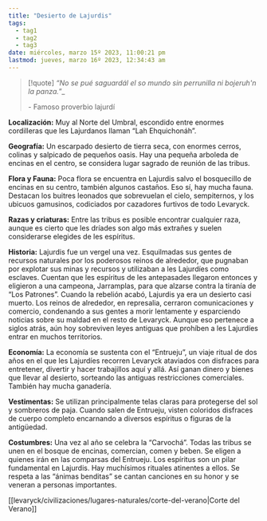 ```yaml
---
title: "Desierto de Lajurdis"
tags:
  - tag1
  - tag2
  - tag3
date: miércoles, marzo 15º 2023, 11:00:21 pm
lastmod: jueves, marzo 16º 2023, 12:34:43 am
---
```


> [!quote]
> _“No se pué saguardál el so mundo sin perrunilla ni bojeruh'n la panza._”_
> 
> \- Famoso proverbio lajurdí

**Localización:** Muy al Norte del Umbral, escondido entre enormes cordilleras que les Lajurdanos llaman “Lah Ehquichonáh”.

**Geografía:** Un escarpado desierto de tierra seca, con enormes cerros, colinas y salpicado de pequeños oasis. Hay una pequeña arboleda de encinas en el centro, se considera lugar sagrado de reunión de las tribus.

**Flora y Fauna:** Poca flora se encuentra en Lajurdis salvo el bosquecillo de encinas en su centro, también algunos castaños. Eso sí, hay mucha fauna. Destacan los buitres leonados que sobrevuelan el cielo, sempiternos, y los ubicuos gamusinos, codiciados por cazadores furtivos de todo Levaryck.

**Razas y criaturas:** Entre las tribus es posible encontrar cualquier raza, aunque es cierto que les dríades son algo más extrañes y suelen considerarse elegides de les espíritus.

**Historia:** Lajurdis fue un vergel una vez. Esquilmadas sus gentes de recursos naturales por los poderosos reinos de alrededor, que pugnaban por explotar sus minas y recursos y utilizaban a les Lajurdíes como esclaves. Cuentan que les espíritus de les antepasades llegaron entonces y eligieron a una campeona, Jarramplas, para que alzarse contra la tiranía de “Los Patrones”. Cuando la rebelión acabó, Lajurdis ya era un desierto casi muerto. Los reinos de alrededor, en represalia, cerraron comunicaciones y comercio, condenando a sus gentes a morir lentamente y esparciendo noticias sobre su maldad en el resto de Levaryck. Aunque eso pertenece a siglos atrás, aún hoy sobreviven leyes antiguas que prohíben a les Lajurdíes entrar en muchos territorios.

**Economía:** La economía se sustenta con el “Entrueju”, un viaje ritual de dos años en el que les Lajurdíes recorren Levaryck ataviados con disfraces para entretener, divertir y hacer trabajillos aquí y allá. Así ganan dinero y bienes que llevar al desierto, sorteando las antiguas restricciones comerciales. También hay mucha ganadería.

**Vestimentas:** Se utilizan principalmente telas claras para protegerse del sol y sombreros de paja. Cuando salen de Entrueju, visten coloridos disfraces de cuerpo completo encarnando a diversos espíritus o figuras de la antigüedad.

**Costumbres:** Una vez al año se celebra la “Carvochá”. Todas las tribus se unen en el bosque de encinas, comercian, comen y beben. Se eligen a quienes irán en las comparsas del Entrueju. Los espíritus son un pilar fundamental en Lajurdis. Hay muchísimos rituales atinentes a ellos. Se respeta a las “ánimas benditas” se cantan canciones en su honor y se veneran a personas importantes.

[[levaryck/civilizaciones/lugares-naturales/corte-del-verano|Corte del Verano]]